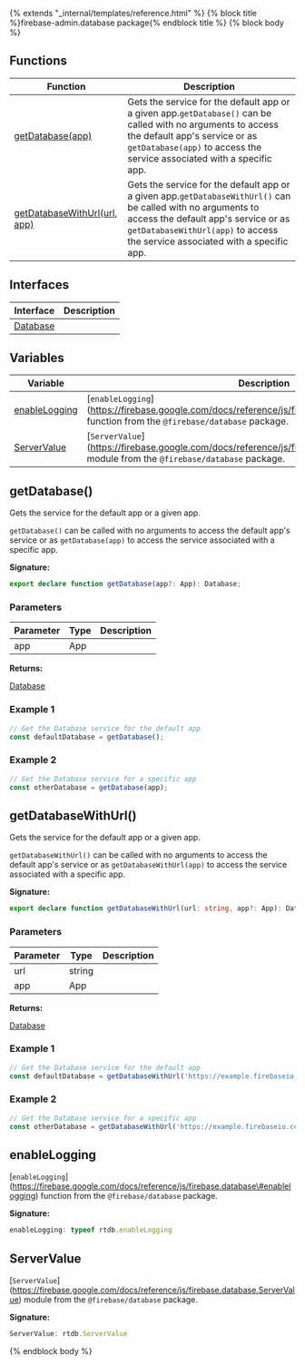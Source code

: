 {% extends "_internal/templates/reference.html" %}
{% block title %}firebase-admin.database package{% endblock title %}
{% block body %}

## Functions

|  Function | Description |
|  --- | --- |
|  [getDatabase(app)](./firebase-admin.database.md#getdatabase) | Gets the  service for the default app or a given app.<code>getDatabase()</code> can be called with no arguments to access the default app's  service or as <code>getDatabase(app)</code> to access the  service associated with a specific app. |
|  [getDatabaseWithUrl(url, app)](./firebase-admin.database.md#getdatabasewithurl) | Gets the  service for the default app or a given app.<code>getDatabaseWithUrl()</code> can be called with no arguments to access the default app's  service or as <code>getDatabaseWithUrl(app)</code> to access the  service associated with a specific app. |

## Interfaces

|  Interface | Description |
|  --- | --- |
|  [Database](./firebase-admin.database.database.md#database_interface) |  |

## Variables

|  Variable | Description |
|  --- | --- |
|  [enableLogging](./firebase-admin.database.md#enablelogging) | \[<code>enableLogging</code>\](https://firebase.google.com/docs/reference/js/firebase.database\#enablelogging) function from the <code>@firebase/database</code> package. |
|  [ServerValue](./firebase-admin.database.md#servervalue) | \[<code>ServerValue</code>\](https://firebase.google.com/docs/reference/js/firebase.database.ServerValue) module from the <code>@firebase/database</code> package. |

## getDatabase()

Gets the  service for the default app or a given app.

`getDatabase()` can be called with no arguments to access the default app's  service or as `getDatabase(app)` to access the  service associated with a specific app.

<b>Signature:</b>

```typescript
export declare function getDatabase(app?: App): Database;
```

### Parameters

|  Parameter | Type | Description |
|  --- | --- | --- |
|  app | App |  |

<b>Returns:</b>

[Database](./firebase-admin.database.database.md#database_interface)

### Example 1


```javascript
// Get the Database service for the default app
const defaultDatabase = getDatabase();

```

### Example 2


```javascript
// Get the Database service for a specific app
const otherDatabase = getDatabase(app);

```

## getDatabaseWithUrl()

Gets the  service for the default app or a given app.

`getDatabaseWithUrl()` can be called with no arguments to access the default app's  service or as `getDatabaseWithUrl(app)` to access the  service associated with a specific app.

<b>Signature:</b>

```typescript
export declare function getDatabaseWithUrl(url: string, app?: App): Database;
```

### Parameters

|  Parameter | Type | Description |
|  --- | --- | --- |
|  url | string |  |
|  app | App |  |

<b>Returns:</b>

[Database](./firebase-admin.database.database.md#database_interface)

### Example 1


```javascript
// Get the Database service for the default app
const defaultDatabase = getDatabaseWithUrl('https://example.firebaseio.com');

```

### Example 2


```javascript
// Get the Database service for a specific app
const otherDatabase = getDatabaseWithUrl('https://example.firebaseio.com', app);

```

## enableLogging

\[`enableLogging`<!-- -->\](https://firebase.google.com/docs/reference/js/firebase.database\#enablelogging) function from the `@firebase/database` package.

<b>Signature:</b>

```typescript
enableLogging: typeof rtdb.enableLogging
```

## ServerValue

\[`ServerValue`<!-- -->\](https://firebase.google.com/docs/reference/js/firebase.database.ServerValue) module from the `@firebase/database` package.

<b>Signature:</b>

```typescript
ServerValue: rtdb.ServerValue
```
{% endblock body %}
